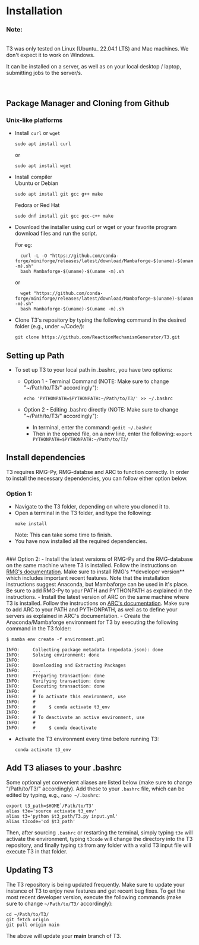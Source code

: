 # Installation

### Note:
<br>
T3 was only tested on Linux (Ubuntu_ 22.04.1 LTS) and Mac machines.
We don't expect it to work on Windows.

It can be installed on a server,
as well as on your local desktop / laptop, submitting jobs to the server/s.

</br>

## Package Manager and Cloning from Github

### Unix-like platforms
- Install `curl` or `wget`

	```
	sudo apt install curl
	```
	or
	```
	sudo apt install wget
	```

- Install compiler<br>
	Ubuntu or Debian
	```
	sudo apt install git gcc g++ make
	```
	Fedora or Red Hat
	```
	sudo dnf install git gcc gcc-c++ make
	```

- Download the installer using curl or wget or your favorite program download files and run the script.
	
	For eg:

		curl -L -O "https://github.com/conda-forge/miniforge/releases/latest/download/Mambaforge-$(uname)-$(uname -m).sh"
		bash Mambaforge-$(uname)-$(uname -m).sh

	or

		wget "https://github.com/conda-forge/miniforge/releases/latest/download/Mambaforge-$(uname)-$(uname -m).sh"
		bash Mambaforge-$(uname)-$(uname -m).sh

- Clone T3's repository by typing the following command in the
  desired folder (e.g., under ~/Code/):

	```
	git clone https://github.com/ReactionMechanismGenerator/T3.git
	```

## Setting up Path

- To set up T3 to your local path in .bashrc, you have two options:

	- Option 1 - Terminal Command (NOTE: Make sure to change "~/Path/to/T3/" accordingly"):

		```echo 'PYTHONPATH=$PYTHONPATH:~/Path/to/T3/' >> ~/.bashrc ```

	- Option 2 - Editing .bashrc directly (NOTE: Make sure to change "~/Path/to/T3/" accordingly"):

		- In terminal, enter the command:
			``` gedit ~/.bashrc ```
		- Then in the opened file, on a new line, enter the following:
			``` export PYTHONPATH=$PYTHONPATH:~/Path/to/T3/ ```


## Install dependencies
T3 requires RMG-Py, RMG-databse and ARC to function correctly. In order to install the necessary dependencies, you can follow either option below.<br>
### Option 1:
- Navigate to the T3 folder, depending on where you cloned it to. 
- Open a terminal in the T3 folder, and type the following:
	```
	make install
	```
	Note: This can take some time to finish.
- You have now installed all the required dependencies.
</br>
### Option 2:
- Install the latest versions of RMG-Py and the RMG-database on the same machine where 
  T3 is installed. Follow the instructions on
  <a href="http://reactionmechanismgenerator.github.io/RMG-Py/users/rmg/installation/anacondaDeveloper.html">
  RMG's documentation</a>. Make sure to install RMG's **developer version**
  which includes important recent features. Note that the installation instructions suggest Anaconda, but Mambaforge can be used in it's place.
  Be sure to add RMG-Py to your PATH and PYTHONPATH as explained in the instructions.
- Install the latest version of ARC on the same machine where T3 is installed.
  Follow the instructions on
  <a href="https://reactionmechanismgenerator.github.io/ARC/installation.html">
  ARC's documentation</a>.
  Make sure to add ARC to your PATH and PYTHONPATH, as well as to define your servers as 
  explained in ARC's documentation.
- Create the Anaconda/Mambaforge environment for T3 by executing the following command in the T3 folder:

<div class="termy">

```console
$ mamba env create -f environment.yml

INFO:     Collecting package metadata (repodata.json): done
INFO:     Solving environment: done
INFO:     
INFO:     Downloading and Extracting Packages
INFO:     ...
INFO:     Preparing transaction: done
INFO:     Verifying transaction: done
INFO:     Executing transaction: done
INFO:     #
INFO:     # To activate this environment, use
INFO:     #
INFO:     #     $ conda activate t3_env
INFO:     #
INFO:     # To deactivate an active environment, use
INFO:     #
INFO:     #     $ conda deactivate
```

</div>

- Activate the T3 environment every time before running T3:

    ``conda activate t3_env``


## Add T3 aliases to your .bashrc

Some optional yet convenient aliases are listed below
(make sure to change "/Path/to/T3/" accordingly).
Add these to your ``.bashrc`` file, which can be edited by typing, e.g., ``nano ~/.bashrc``:
	
	export t3_path=$HOME`/Path/to/T3'
	alias t3e='source activate t3_env'
	alias t3='python $t3_path/T3.py input.yml'
	alias t3code='cd $t3_path'

Then, after sourcing ``.bashrc`` or restarting the terminal,
simply typing ``t3e`` will activate the environment,
typing ``t3code`` will change the directory into the T3 repository,
and finally typing ``t3`` from any folder with
a valid T3 input file will execute T3 in that folder.


## Updating T3

The T3 repository is being updated frequently.
Make sure to update your instance of T3 to enjoy new features
and get recent bug fixes. To get the most recent developer version,
execute the following commands (make sure to change ```~/Path/to/T3/``` accordingly):

	cd ~/Path/to/T3/
	git fetch origin
	git pull origin main

The above will update your **main** branch of T3.
